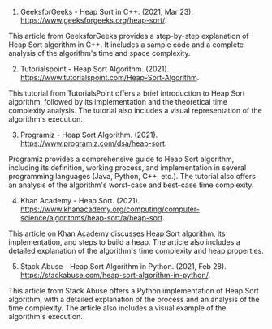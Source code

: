 

1. GeeksforGeeks - Heap Sort in C++. (2021, Mar 23). https://www.geeksforgeeks.org/heap-sort/.

This article from GeeksforGeeks provides a step-by-step explanation of Heap Sort algorithm in C++. It includes a sample code and a complete analysis of the algorithm's time and space complexity.

2. Tutorialspoint - Heap Sort Algorithm. (2021). https://www.tutorialspoint.com/Heap-Sort-Algorithm.

This tutorial from TutorialsPoint offers a brief introduction to Heap Sort algorithm, followed by its implementation and the theoretical time complexity analysis. The tutorial also includes a visual representation of the algorithm's execution.

3. Programiz - Heap Sort Algorithm. (2021). https://www.programiz.com/dsa/heap-sort.

Programiz provides a comprehensive guide to Heap Sort algorithm, including its definition, working process, and implementation in several programming languages (Java, Python, C++, etc.). The tutorial also offers an analysis of the algorithm's worst-case and best-case time complexity.

4. Khan Academy - Heap Sort. (2021). https://www.khanacademy.org/computing/computer-science/algorithms/heap-sort/a/heap-sort.

This article on Khan Academy discusses Heap Sort algorithm, its implementation, and steps to build a heap. The article also includes a detailed explanation of the algorithm's time complexity and heap properties.

5. Stack Abuse - Heap Sort Algorithm in Python. (2021, Feb 28). https://stackabuse.com/heap-sort-algorithm-in-python/.

This article from Stack Abuse offers a Python implementation of Heap Sort algorithm, with a detailed explanation of the process and an analysis of the time complexity. The article also includes a visual example of the algorithm's execution.